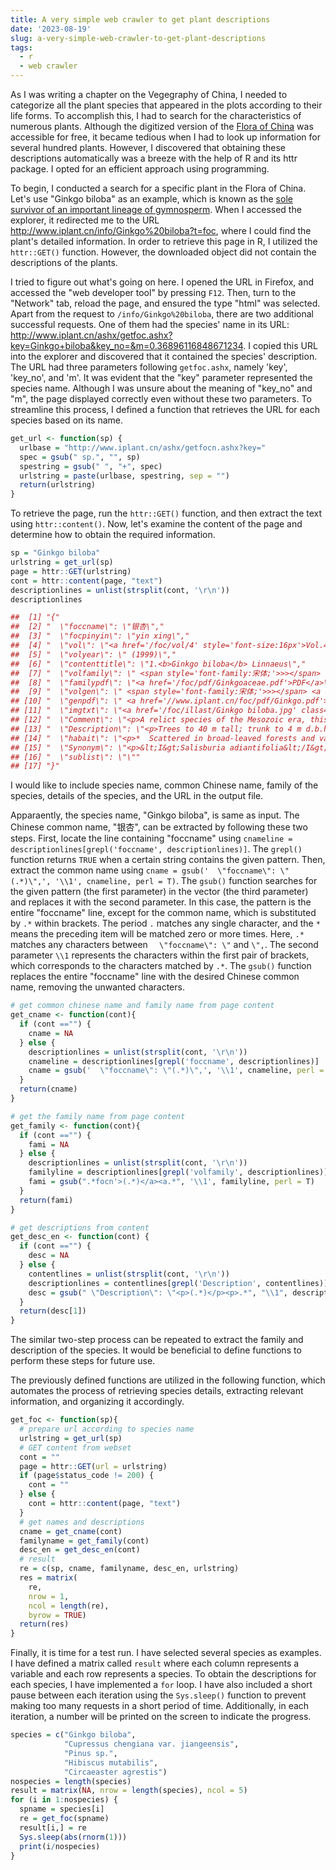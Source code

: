 ```yaml
---
title: A very simple web crawler to get plant descriptions
date: '2023-08-19'
slug: a-very-simple-web-crawler-to-get-plant-descriptions
tags:
  - r
  - web crawler
---
```


As I was writing a chapter on the Vegegraphy of China, I needed to categorize all the plant species that appeared in the plots according to their life forms. To accomplish this, I had to search for the characteristics of numerous plants. Although the digitized version of the [Flora of China](http://www.iplant.cn/foc) was accessible for free, it became tedious when I had to look up information for several hundred plants. However, I discovered that obtaining these descriptions automatically was a breeze with the help of R and its httr package. <!-- Unlike those who make grad students do every dirty job, --> I opted for an efficient approach using programming.

To begin, I conducted a search for a specific plant in the Flora of China. Let's use "Ginkgo biloba" as an example, which is known as the [sole survivor of an important lineage of gymnosperm](https://jecologyblog.com/2022/05/05/cover-stories-ginkgo-biloba/). When I accessed the explorer, it redirected me to the URL http://www.iplant.cn/info/Ginkgo%20biloba?t=foc, where I could find the plant's detailed information. In order to retrieve this page in R, I utilized the `httr::GET()` function. However, the downloaded object did not contain the descriptions of the plants.

I tried to figure out what's going on here. I opened the URL in Firefox, and accessed the "web developer tool" by pressing `F12`. Then, turn to the "Network" tab, reload the page, and ensured the type "html" was selected. Apart from the request to  `/info/Ginkgo%20biloba`, there are two additional successful requests. One of them had the species' name in its URL: http://www.iplant.cn/ashx/getfoc.ashx?key=Ginkgo+biloba&key_no=&m=0.36896116848671234. I copied this URL into the explorer and discovered that it contained the species' description. The URL had three parameters following `getfoc.ashx`, namely 'key', 'key_no', and 'm'. It was evident that the "key" parameter represented the species name. Although I was unsure about the meaning of "key_no" and "m", the page displayed correctly even without these two parameters. To streamline this process, I defined a function that retrieves the URL for each species based on its name.

``` r
get_url <- function(sp) {
  urlbase = "http://www.iplant.cn/ashx/getfocn.ashx?key="
  spec = gsub(" sp.", "", sp)
  spestring = gsub(" ", "+", spec)
  urlstring = paste(urlbase, spestring, sep = "")
  return(urlstring)
}
```

To retrieve the page, run the `httr::GET()` function, and then extract the text using `httr::content()`. Now, let's examine the content of the page and determine how to obtain the required information.

``` r
sp = "Ginkgo biloba"
urlstring = get_url(sp)
page = httr::GET(urlstring)
cont = httr::content(page, "text")
descriptionlines = unlist(strsplit(cont, '\r\n'))
descriptionlines

##  [1] "{"  
##  [2] "  \"foccname\": \"银杏\","  
##  [3] "  \"focpinyin\": \"yin xing\"," 
##  [4] "  \"vol\": \"<a href='/foc/vol/4' style='font-size:16px'>Vol.4</a>\","  
##  [5] "  \"volyear\": \" (1999)\","  
##  [6] "  \"contenttitle\": \"1.<b>Ginkgo biloba</b> Linnaeus\"," 
##  [7] "  \"volfamily\": \" <span style='font-family:宋体;'>>></span> <a href='/info/Ginkgoaceae?t=foc'>Ginkgoaceae</a> <a href='/foc/fam/10370'><img src='/foc/images/icon-list.gif'></a>\","  
##  [8] "  \"familypdf\": \"<a href='/foc/pdf/Ginkgoaceae.pdf'>PDF</a>\"," 
##  [9] "  \"volgen\": \" <span style='font-family:宋体;'>>></span> <a href='/info/Ginkgo?t=foc'>Ginkgo</a> <a href='/foc/fam/113565'><img src='/foc/images/icon-list.gif'></a>\","  
## [10] "  \"genpdf\": \" <a href='//www.iplant.cn/foc/pdf/Ginkgo.pdf'>PDF</a>\"," 
## [11] "  \"imgtxt\": \"<a href='/foc/illast/Ginkgo biloba.jpg' class=\\\"highslide\\\" onclick=\\\"return hs.expand(this)\\\"><img style='width:230px;border:0'  src='/foc/illast/Ginkgo biloba.jpg' /></a></div>\","  
## [12] "  \"Comment\": \"<p>A relict species of the Mesozoic era, this and other (extinct) species of Ginkgo were formerly widespread throughout the world. The atavistic, leaf-marginal seeds of one cultivated\\nclone may suggest an affinity with the extinct pteridosperms. Ginkgo biloba is now a rare species in the wild, but has been widely cultivated as an ornamental, probably for more than\\n3000 years. It provides shade and is tolerant of a wide range of climatic and edaphic conditions, including pollution. It is sacred to Buddhists and is often planted near temples. The\\nwood is used in furniture making, the leaves are medicinal and used for pesticides, the roots are used as a cure for leucorrhea, the seeds are edible, and the bark yields tannin.</p>\","  
## [13] "  \"Description\": \"<p>Trees to 40 m tall; trunk to 4 m d.b.h.; bark light gray or grayish brown, longitudinally fissured especially on old trees; crown conical initially, finally broadly ovoid; long branchlets pale\\nbrownish yellow initially, finally gray, internodes (1-) 1.5-4 cm; short branchlets blackish gray, with dense, irregularly elliptic leaf scars; winter buds yellowish brown, ovate. Leaves with\\npetiole (3-)5-8(-10) cm; blade pale green, turning bright yellow in autumn, to 13 × 8(-15) cm on young trees but usually 5-8 cm wide, those on long branchlets divided by a deep, apical\\nsinus into 2 lobes each further dissected, those on short branchlets with undulate distal and margin notched apex. Pollen cones ivory colored, 1.2-2.2 cm; pollen sacs boat-shaped, with\\nwidely gaping slit. Seeds elliptic, narrowly obovoid, ovoid, or subglobose, 2.5-3.5 × 1.6-2.2 cm; sarcotesta yellow, or orange-yellow glaucous, with rancid odor when ripe; sclerotesta white, with 2 or 3 longitudinal ridges;\\nendotesta pale reddish brown. Pollination Mar-Apr, seed maturity Sep-Oct.</p>\","
## [14] "  \"habait\": \"<p>*  Scattered in broad-leaved forests and valleys on acidic, well-drained, yellow loess (pH = 5-5.5); 300-1100 m. Perhaps native in NW Zhejiang (Tianmu Shan); widely and long cultivated below 2000 m in Anhui, Fujian, Gansu, Guizhou, Henan, Hebei, Hubei, Jiangsu, Jiangxi, Shaanxi, Shandong, Shanxi, Sichuan, Yunnan.</p>\"," 
## [15] "  \"Synonym\": \"<p>&lt;I&gt;Salisburia adiantifolia&lt;/I&gt; Smith; &lt;I&gt;S. biloba&lt;/I&gt; (Linnaeus) Hoffmansegg.</p>\","  
## [16] "  \"sublist\": \"\""  
## [17] "}" 
```

I would like to include species name, common Chinese name, family of the species, details of the species, and the URL in the output file. 

Apparaently, the species name, "Ginkgo biloba", is same as input. The Chinese common name, "银杏", can be extracted by following these two steps. First, locate the line containing "foccname" using `cnameline = descriptionlines[grepl('foccname', descriptionlines)]`. The `grepl() `function returns `TRUE` when a certain string contains the given pattern. Then, extract the common name using `cname = gsub('  \"foccname\": \"(.*)\",', '\\1', cnameline, perl = T)`. The `gsub()` function searches for the given pattern (the first parameter) in the vector (the third parameter) and replaces it with the second parameter. In this case, the pattern is the entire "foccname" line, except for the common name, which is substituted by `.*` within brackets. The period `.` matches any single character, and the `*` means the preceding item will be matched zero or more times. Here, `.*` matches any characters between   `  \"foccname\": \"` and `\",`. The second parameter `\\1` represents the characters within the first pair of brackets, which corresponds to the characters matched by `.*`. The `gsub()` function replaces the entire "foccname" line with the desired Chinese common name, removing the unwanted characters.

``` r
# get common chinese name and family name from page content
get_cname <- function(cont){
  if (cont =="") {
    cname = NA
  } else {
    descriptionlines = unlist(strsplit(cont, '\r\n'))
    cnameline = descriptionlines[grepl('foccname', descriptionlines)]
    cname = gsub('  \"foccname\": \"(.*)\",', '\\1', cnameline, perl = T)
  }
  return(cname)
}

# get the family name from page content
get_family <- function(cont){
  if (cont =="") {
    fami = NA
  } else {
    descriptionlines = unlist(strsplit(cont, '\r\n'))
    familyline = descriptionlines[grepl('volfamily', descriptionlines)]
    fami = gsub(".*focn'>(.*)</a><a.*", '\\1', familyline, perl = T)
  }
  return(fami)
}

# get descriptions from content
get_desc_en <- function(cont) {
  if (cont =="") {
    desc = NA
  } else {
    contentlines = unlist(strsplit(cont, '\r\n'))
    descriptionlines = contentlines[grepl('Description', contentlines)]
    desc = gsub(" \"Description\": \"<p>(.*)</p><p>.*", "\\1", descriptionlines)
  }
  return(desc[1])
}
```

The similar two-step process can be repeated to extract the family and description of the species. It would be beneficial to define functions to perform these steps for future use.

The previously defined functions are utilized in the following function, which automates the process of retrieving species details, extracting relevant information, and organizing it accordingly.

```r
get_foc <- function(sp){
  # prepare url according to species name
  urlstring = get_url(sp)
  # GET content from webset
  cont = ""
  page = httr::GET(url = urlstring)
  if (page$status_code != 200) {
    cont = ""
  } else {
    cont = httr::content(page, "text")
  }
  # get names and descriptions
  cname = get_cname(cont)
  familyname = get_family(cont)
  desc_en = get_desc_en(cont)
  # result
  re = c(sp, cname, familyname, desc_en, urlstring)
  res = matrix(
    re,
    nrow = 1,
    ncol = length(re),
    byrow = TRUE)
  return(res)
}
```

Finally, it is time for a test run. I have selected several species as examples. I have defined a matrix called `result` where each column represents a variable and each row represents a species. To obtain the descriptions for each species, I have implemented a `for` loop. I have also included a short pause between each iteration using the `Sys.sleep()` function to prevent making too many requests in a short period of time. Additionally, in each iteration, a number will be printed on the screen to indicate the progress.

``` r
species = c("Ginkgo biloba", 
            "Cupressus chengiana var. jiangeensis", 
            "Pinus sp.", 
            "Hibiscus mutabilis", 
            "Circaeaster agrestis")
nospecies = length(species)
result = matrix(NA, nrow = length(species), ncol = 5)
for (i in 1:nospecies) {
  spname = species[i]
  re = get_foc(spname)
  result[i,] = re
  Sys.sleep(abs(rnorm(1)))
  print(i/nospecies)
}
```
